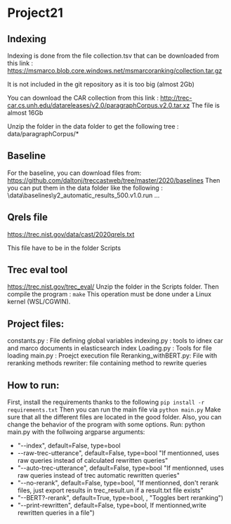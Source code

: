 # Project21

## Indexing

Indexing is done from the file collection.tsv that can be downloaded from this link :
https://msmarco.blob.core.windows.net/msmarcoranking/collection.tar.gz

It is not included in the git repository as it is too big (almost 2Gb)

You can download the CAR collection from this link :
http://trec-car.cs.unh.edu/datareleases/v2.0/paragraphCorpus.v2.0.tar.xz
The file is almost 16Gb

Unzip the folder in the data folder to get the following tree :
data/paragraphCorpus/*

## Baseline 

For the baseline, you can download files from:
https://github.com/daltonj/treccastweb/tree/master/2020/baselines
Then you can put them in the data folder like the following :
\data\baselines\y2_automatic_results_500.v1.0.run
...


## Qrels file

https://trec.nist.gov/data/cast/2020qrels.txt

This file have to be in the folder Scripts

## Trec eval tool

https://trec.nist.gov/trec_eval/
Unzip the folder in the Scripts folder.
Then compile the program : ```make``` 
This operation must be done under a Linux kernel (WSL/CGWIN).

## Project files:
constants.py : File defining global variables
indexing.py : tools to idnex car and marco documents in elasticsearch index
Loading.py : Tools for file loading
main.py : Proejct execution file
Reranking_withBERT.py: File with reranking methods
rewriter: file containing method to rewrite queries


## How to run: 
First, install the requirements thanks to the following ```pip install -r requirements.txt``` 
Then you can run the main file via ```python main.py```
Make sure that all the different files are located in the good folder.
Also, you can change the behavior of the program with some options.
Run: python main.py 
with the follwoing argparse arguments: 
   * "--index", default=False, type=bool
   * --raw-trec-utterance", default=False, type=bool "If mentionned, uses raw queries instead of calculated rewritten queries"
   * "--auto-trec-utterance", default=False,  type=bool "If mentionned, uses raw queries instead of trec automatic rewritten queries"
   * "--no-rerank", default=False, type=bool,  "If mentionned, don't rerank files, just export results in trec_result.un if a result.txt file exists"
   * "--BERT?-rerank", default=True, type=bool, , "Toggles bert reranking")
   * "--print-rewritten", default=False, type=bool, If mentionned,write rewritten queries in a file")

